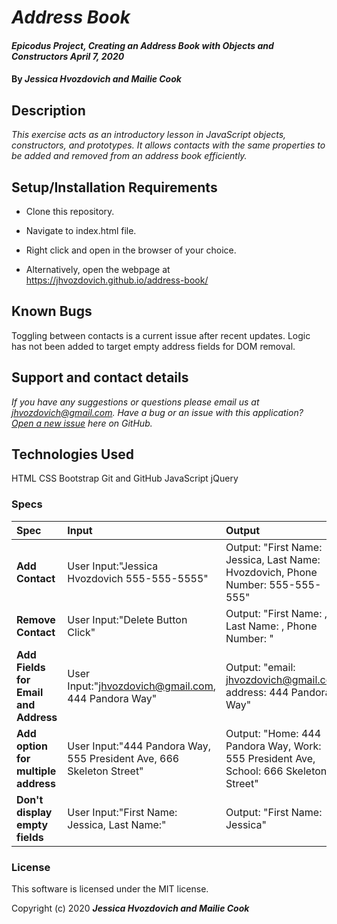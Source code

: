 # _Address Book_

#### _Epicodus Project, Creating an Address Book with Objects and Constructors April 7, 2020_

#### By _**Jessica Hvozdovich and Mailie Cook**_

## Description

_This exercise acts as an introductory lesson in JavaScript objects, constructors, and prototypes. It allows contacts with the same properties to be added and removed from an address book efficiently._

## Setup/Installation Requirements

* Clone this repository.
* Navigate to index.html file.
* Right click and open in the browser of your choice.

* Alternatively, open the webpage at https://jhvozdovich.github.io/address-book/


## Known Bugs

Toggling between contacts is a current issue after recent updates.
Logic has not been added to target empty address fields for DOM removal.

## Support and contact details

_If you have any suggestions or questions please email us at jhvozdovich@gmail.com. Have a bug or an issue with this application? [Open a new issue](https://github.com/LonleyBuzzyBee/address-book/issues) here on GitHub._

## Technologies Used

HTML
CSS
Bootstrap
Git and GitHub
JavaScript
jQuery

### Specs
| Spec | Input | Output |
| :------------- | :------------- | :------------- |
| **Add Contact** | User Input:"Jessica Hvozdovich 555-555-5555" | Output: "First Name: Jessica, Last Name: Hvozdovich, Phone Number: 555-555-555" |
| **Remove Contact** | User Input:"Delete Button Click" | Output: "First Name: , Last Name: , Phone Number: " |
| **Add Fields for Email and Address** | User Input:"jhvozdovich@gmail.com, 444 Pandora Way" | Output: "email: jhvozdovich@gmail.com, address: 444 Pandora Way" |
| **Add option for multiple address** | User Input:"444 Pandora Way, 555 President Ave, 666 Skeleton Street" | Output: "Home: 444 Pandora Way, Work: 555 President Ave, School: 666 Skeleton Street" |
| **Don't display empty fields** | User Input:"First Name: Jessica, Last Name:" | Output: "First Name: Jessica" |



### License

This software is licensed under the MIT license.

Copyright (c) 2020 **_Jessica Hvozdovich and Mailie Cook_**